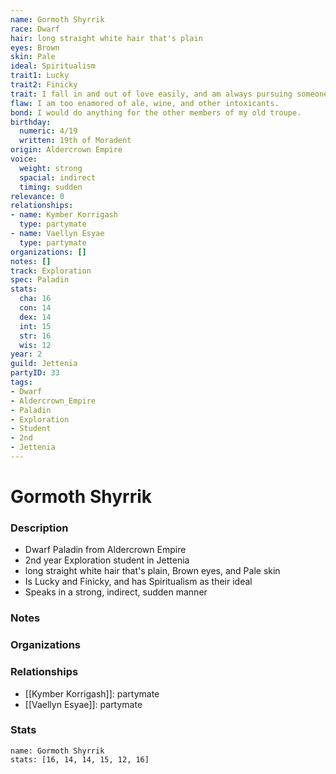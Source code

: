 ```yaml
---
name: Gormoth Shyrrik
race: Dwarf
hair: long straight white hair that's plain
eyes: Brown
skin: Pale
ideal: Spiritualism
trait1: Lucky
trait2: Finicky
trait: I fall in and out of love easily, and am always pursuing someone.
flaw: I am too enamored of ale, wine, and other intoxicants.
bond: I would do anything for the other members of my old troupe.
birthday:
  numeric: 4/19
  written: 19th of Moradent
origin: Aldercrown Empire
voice:
  weight: strong
  spacial: indirect
  timing: sudden
relevance: 0
relationships:
- name: Kymber Korrigash
  type: partymate
- name: Vaellyn Esyae
  type: partymate
organizations: []
notes: []
track: Exploration
spec: Paladin
stats:
  cha: 16
  con: 14
  dex: 14
  int: 15
  str: 16
  wis: 12
year: 2
guild: Jettenia
partyID: 33
tags:
- Dwarf
- Aldercrown_Empire
- Paladin
- Exploration
- Student
- 2nd
- Jettenia
---
```

# Gormoth Shyrrik
### Description
- Dwarf Paladin from Aldercrown Empire
- 2nd year Exploration student in Jettenia
- long straight white hair that's plain, Brown eyes, and Pale skin
- Is Lucky and Finicky, and has Spiritualism as their ideal
- Speaks in a strong, indirect, sudden manner

### Notes

### Organizations

### Relationships
- [[Kymber Korrigash]]: partymate
- [[Vaellyn Esyae]]: partymate

### Stats
```statblock
name: Gormoth Shyrrik
stats: [16, 14, 14, 15, 12, 16]
```